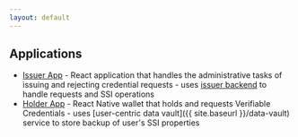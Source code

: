 ```yaml
---
layout: default
---
```


## Applications

- [Issuer App](./issuer-app) - React application that handles the administrative tasks of issuing and rejecting credential requests - uses [issuer backend](../services) to handle requests and SSI operations
- [Holder App](./holder-app) - React Native wallet that holds and requests Verifiable Credentials - uses [user-centric data vault]({{ site.baseurl }}/data-vault) service to store backup of user's SSI properties
